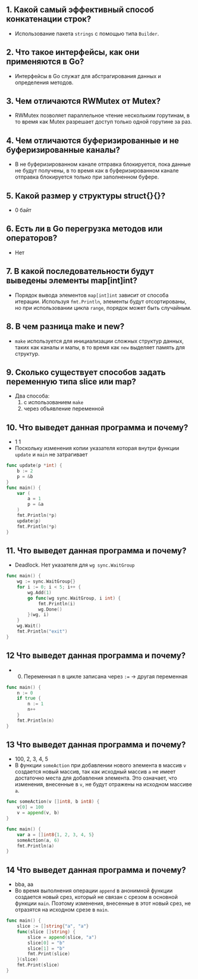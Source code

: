 ## 1. Какой самый эффективный способ конкатенации строк?

- Использование пакета `strings` с помощью типа `Builder`.

## 2. Что такое интерфейсы, как они применяются в Go?

- Интерфейсы в Go служат для абстрагирования данных и определения методов.

## 3. Чем отличаются RWMutex от Mutex?

- RWMutex позволяет параллельное чтение нескольким горутинам, в то время как Mutex разрешает доступ только одной горутине за раз.

## 4. Чем отличаются буферизированные и не буферизированные каналы?

- В не буферизированном канале отправка блокируется, пока данные не будут получены, в то время как в буферизированном канале отправка блокируется только при заполненном буфере.

## 5. Какой размер у структуры struct{}{}?

- 0 байт

## 6. Есть ли в Go перегрузка методов или операторов?

- Нет

## 7. В какой последовательности будут выведены элементы map[int]int?

- Порядок вывода элементов `map[int]int` зависит от способа итерации. Используя `fmt.Println`, элементы будут отсортированы, но при использовании цикла `range`, порядок может быть случайным.

## 8. В чем разница make и new?

- `make` используется для инициализации сложных структур данных, таких как каналы и мапы, в то время как `new` выделяет память для структур.

## 9. Сколько существует способов задать переменную типа slice или map?

- Два способа:
  1. с использованием `make`
  2. через объявление переменной

## 10. Что выведет данная программа и почему?

- 1 1
- Поскольку изменения копии указателя которая внутри функции `update` и `main` не затрагивает


```go
func update(p *int) {
	b := 2
	p = &b
}
func main() {
	var (
		a = 1
		p = &a
	)
	fmt.Println(*p)
	update(p)
	fmt.Println(*p)
}
```


## 11. Что выведет данная программа и почему?

- Deadlock. Нет указателя для `wg sync.WaitGroup`

```go
func main() {
	wg := sync.WaitGroup{}
	for i := 0; i < 5; i++ {
		wg.Add(1)
		go func(wg sync.WaitGroup, i int) {
			fmt.Println(i)
			wg.Done()
		}(wg, i)
	}
	wg.Wait()
	fmt.Println("exit")
}
```

## 12 Что выведет данная программа и почему?

- 0. Переменная n в цикле записана через `:=` -> другая переменная

```go
func main() {
	n := 0
	if true {
		n := 1
		n++
	}
	fmt.Println(n)
}
```

## 13 Что выведет данная программа и почему?

- 100, 2, 3, 4, 5
- В функции `someAction` при добавлении нового элемента в массив `v` создается новый массив, так как исходный массив `a` не имеет достаточно места для добавления элемента. Это означает, что изменения, внесенные в `v`, не будут отражены на исходном массиве `a`.

```go
func someAction(v []int8, b int8) {
	v[0] = 100
	v = append(v, b)
}

func main() {
	var a = []int8{1, 2, 3, 4, 5}
	someAction(a, 6)
	fmt.Println(a)
}
```

## 14 Что выведет данная программа и почему?

- bba, aa
- Во время выполнения операции `append` в анонимной функции создается новый срез, который не связан с срезом в основной функции `main`. Поэтому изменения, внесенные в этот новый срез, не отразятся на исходном срезе в `main`.

```go
func main() {
	slice := []string{"a", "a"}
	func(slice []string) {
		slice = append(slice, "a")
		slice[0] = "b"
		slice[1] = "b"
		fmt.Print(slice)
	}(slice)
	fmt.Print(slice)
}
```